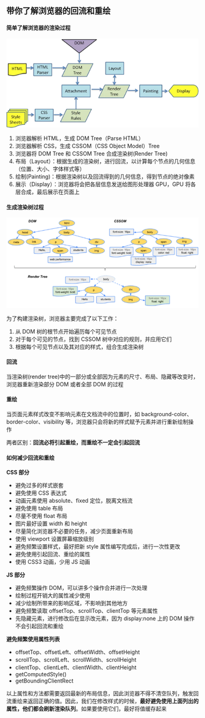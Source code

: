 ## 带你了解浏览器的回流和重绘

#### 简单了解浏览器的渲染过程

![avatar](/img/browser-render.webp)

1. 浏览器解析 HTML，生成 DOM Tree（Parse HTML）
2. 浏览器解析 CSS，生成 CSSOM（CSS Object Model）Tree
3. 浏览器将 DOM Tree 和 CSSOM Tree 合成渲染树(Render Tree)
4. 布局（Layout）：根据生成的渲染树，进行回流，以计算每个节点的几何信息（位置、大小、字体样式等）
5. 绘制(Painting)：根据渲染树以及回流得到的几何信息，得到节点的绝对像素
6. 展示（Display）：浏览器将会把各层信息发送给图形处理器 GPU，GPU 将各层合成，最后展示在页面上

#### 生成渲染树过程

![avatar](/img/render-tree.webp)

为了构建渲染树，浏览器主要完成了以下工作：

1. 从 DOM 树的根节点开始遍历每个可见节点
2. 对于每个可见的节点，找到 CSSOM 树中对应的规则，并应用它们
3. 根据每个可见节点以及其对应的样式，组合生成渲染树

#### 回流

当渲染树(render tree)中的一部分或全部因为元素的尺寸、布局、隐藏等改变时，浏览器重新渲染部分 DOM 或者全部 DOM 的过程

#### 重绘

当页面元素样式改变不影响元素在文档流中的位置时，如 background-color、border-color、visibility 等，浏览器只会将新的样式赋予元素并进行重新绘制操作

两者区别：**回流必将引起重绘，而重绘不一定会引起回流**

#### 如何减少回流和重绘

**CSS 部分**

-   避免过多的样式嵌套
-   避免使用 CSS 表达式
-   动画元素使用 absolute、fixed 定位，脱离文档流
-   避免使用 table 布局
-   尽量不使用 float 布局
-   图片最好设置 width 和 height
-   尽量简化浏览器不必要的任务，减少页面重新布局
-   使用 viewport 设置屏幕缩放级别
-   避免频繁设置样式，最好把新 style 属性编写完成后，进行一次性更改
-   避免使用引起回流、重绘的属性
-   使用 CSS3 动画，少用 JS 动画

**JS 部分**

-   避免频繁操作 DOM，可以讲多个操作合并进行一次处理
-   绘制过程开销大的属性减少使用
-   减少绘制所带来的影响区域，不影响到其他地方
-   避免频繁读取 offsetTop、scrollTop、clientTop 等元素属性
-   先隐藏元素，进行修改后在显示改元素，因为 display:none 上的 DOM 操作不会引起回流和重绘

**避免频繁使用属性列表**

-   offsetTop、offsetLeft、offsetWidth、offsetHeight
-   scrollTop、scrollLeft、scrollWidth、scrollHeight
-   clientTop、clientLeft、clientWidth、clientHeight
-   getComputedStyle()
-   getBoundingClientRect

以上属性和方法都需要返回最新的布局信息，因此浏览器不得不清空队列，触发回流重绘来返回正确的值。因此，我们在修改样式的时候，**最好避免使用上面列出的属性，他们都会刷新渲染队列**。如果要使用它们，最好将值缓存起来
